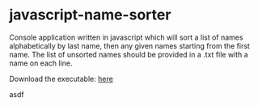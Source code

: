 # javascript-name-sorter

Console application written in javascript which will sort a list of names alphabetically by last name, then any given names
starting from the first name. The list of unsorted names should be provided in a .txt file with a name on each line.

Download the executable: [here](https://github.com/DanielCEvans/javascript-name-sorter/releases)

asdf
